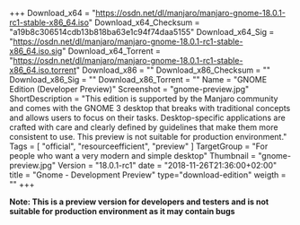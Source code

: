 +++
Download_x64 = "https://osdn.net/dl/manjaro/manjaro-gnome-18.0.1-rc1-stable-x86_64.iso"
Download_x64_Checksum = "a19b8c306514cdb13b818ba63e1c94f74daa5155"
Download_x64_Sig = "https://osdn.net/dl/manjaro/manjaro-gnome-18.0.1-rc1-stable-x86_64.iso.sig"
Download_x64_Torrent = "https://osdn.net/dl/manjaro/manjaro-gnome-18.0.1-rc1-stable-x86_64.iso.torrent"
Download_x86 = ""
Download_x86_Checksum = ""
Download_x86_Sig = ""
Download_x86_Torrent = ""
Name = "GNOME Edition (Developer Preview)"
Screenshot = "gnome-preview.jpg"
ShortDescription = "This edition is supported by the Manjaro community and comes with the GNOME 3 desktop that breaks with traditional concepts and allows users to focus on their tasks. Desktop-specific applications are crafted with care and clearly defined by guidelines that make them more consistent to use. This preview is not suitable for production environment."
Tags = [ "official", "resourceefficient", "preview" ]
TargetGroup = "For people who want a very modern and simple desktop"
Thumbnail = "gnome-preview.jpg"
Version = "18.0.1-rc1"
date = "2018-11-26T21:36:00+02:00"
title = "Gnome - Development Preview"
type="download-edition"
weigth = ""
+++

**Note: This is a preview version for developers and testers and is not suitable for production environment as it may contain bugs**
